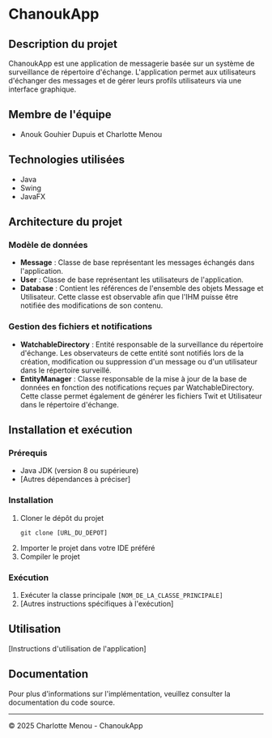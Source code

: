 # ChanoukApp

## Description du projet
ChanoukApp est une application de messagerie basée sur un système de surveillance de répertoire d'échange. L'application permet aux utilisateurs d'échanger des messages et de gérer leurs profils utilisateurs via une interface graphique.

## Membre de l'équipe
- Anouk Gouhier Dupuis et Charlotte Menou

## Technologies utilisées
- Java
- Swing
- JavaFX

## Architecture du projet

### Modèle de données
- **Message** : Classe de base représentant les messages échangés dans l'application.
- **User** : Classe de base représentant les utilisateurs de l'application.
- **Database** : Contient les références de l'ensemble des objets Message et Utilisateur. Cette classe est observable afin que l'IHM puisse être notifiée des modifications de son contenu.

### Gestion des fichiers et notifications
- **WatchableDirectory** : Entité responsable de la surveillance du répertoire d'échange. Les observateurs de cette entité sont notifiés lors de la création, modification ou suppression d'un message ou d'un utilisateur dans le répertoire surveillé.
- **EntityManager** : Classe responsable de la mise à jour de la base de données en fonction des notifications reçues par WatchableDirectory. Cette classe permet également de générer les fichiers Twit et Utilisateur dans le répertoire d'échange.

## Installation et exécution

### Prérequis
- Java JDK (version 8 ou supérieure)
- [Autres dépendances à préciser]

### Installation
1. Cloner le dépôt du projet
   ```
   git clone [URL_DU_DEPOT]
   ```
2. Importer le projet dans votre IDE préféré
3. Compiler le projet

### Exécution
1. Exécuter la classe principale `[NOM_DE_LA_CLASSE_PRINCIPALE]`
2. [Autres instructions spécifiques à l'exécution]

## Utilisation
[Instructions d'utilisation de l'application]

## Documentation
Pour plus d'informations sur l'implémentation, veuillez consulter la documentation du code source.

---

© 2025 Charlotte Menou - ChanoukApp
